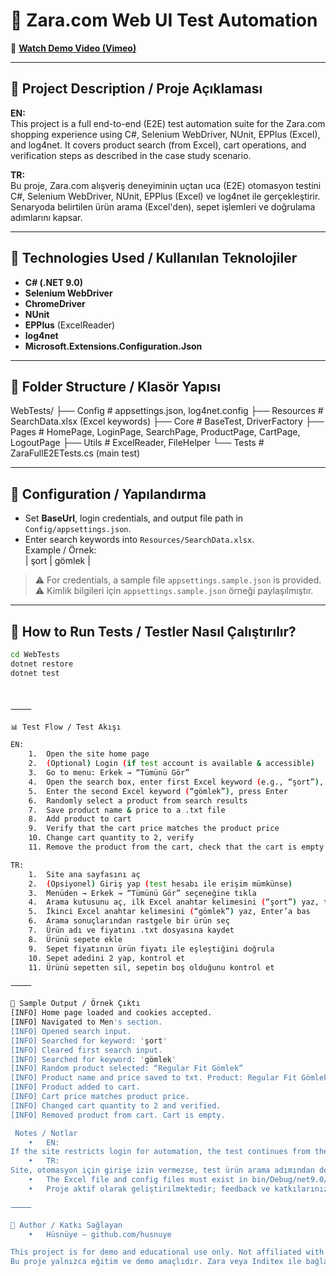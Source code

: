# 🛒 Zara.com Web UI Test Automation

🚀 [**Watch Demo Video (Vimeo)**](https://vimeo.com/1099626336)

---

## 🔧 Project Description / Proje Açıklaması

**EN:**  
This project is a full end-to-end (E2E) test automation suite for the Zara.com shopping experience using C#, Selenium WebDriver, NUnit, EPPlus (Excel), and log4net. It covers product search (from Excel), cart operations, and verification steps as described in the case study scenario.

**TR:**  
Bu proje, Zara.com alışveriş deneyiminin uçtan uca (E2E) otomasyon testini C#, Selenium WebDriver, NUnit, EPPlus (Excel) ve log4net ile gerçekleştirir. Senaryoda belirtilen ürün arama (Excel'den), sepet işlemleri ve doğrulama adımlarını kapsar.

---

## 🚀 Technologies Used / Kullanılan Teknolojiler

- **C# (.NET 9.0)**
- **Selenium WebDriver**
- **ChromeDriver**
- **NUnit**
- **EPPlus** (ExcelReader)
- **log4net**
- **Microsoft.Extensions.Configuration.Json**

---

## 📂 Folder Structure / Klasör Yapısı
WebTests/
├── Config          # appsettings.json, log4net.config
├── Resources       # SearchData.xlsx (Excel keywords)
├── Core            # BaseTest, DriverFactory
├── Pages           # HomePage, LoginPage, SearchPage, ProductPage, CartPage, LogoutPage
├── Utils           # ExcelReader, FileHelper
└── Tests           # ZaraFullE2ETests.cs (main test)

---

## 📃 Configuration / Yapılandırma

- Set **BaseUrl**, login credentials, and output file path in `Config/appsettings.json`.
- Enter search keywords into `Resources/SearchData.xlsx`.  
  Example / Örnek:  
  | şort | gömlek |

> ⚠️ For credentials, a sample file `appsettings.sample.json` is provided.  
> ⚠️ Kimlik bilgileri için `appsettings.sample.json` örneği paylaşılmıştır.

---

## 🚪 How to Run Tests / Testler Nasıl Çalıştırılır?

```sh
cd WebTests
dotnet restore
dotnet test



⸻

📊 Test Flow / Test Akışı

EN:
	1.	Open the site home page
	2.	(Optional) Login (if test account is available & accessible)
	3.	Go to menu: Erkek → “Tümünü Gör”
	4.	Open the search box, enter first Excel keyword (e.g., “şort”), clear it
	5.	Enter the second Excel keyword (“gömlek”), press Enter
	6.	Randomly select a product from search results
	7.	Save product name & price to a .txt file
	8.	Add product to cart
	9.	Verify that the cart price matches the product price
	10.	Change cart quantity to 2, verify
	11.	Remove the product from the cart, check that the cart is empty

TR:
	1.	Site ana sayfasını aç
	2.	(Opsiyonel) Giriş yap (test hesabı ile erişim mümkünse)
	3.	Menüden → Erkek → “Tümünü Gör” seçeneğine tıkla
	4.	Arama kutusunu aç, ilk Excel anahtar kelimesini (“şort”) yaz, temizle
	5.	İkinci Excel anahtar kelimesini (“gömlek”) yaz, Enter’a bas
	6.	Arama sonuçlarından rastgele bir ürün seç
	7.	Ürün adı ve fiyatını .txt dosyasına kaydet
	8.	Ürünü sepete ekle
	9.	Sepet fiyatının ürün fiyatı ile eşleştiğini doğrula
	10.	Sepet adedini 2 yap, kontrol et
	11.	Ürünü sepetten sil, sepetin boş olduğunu kontrol et

⸻

🎨 Sample Output / Örnek Çıktı
[INFO] Home page loaded and cookies accepted.
[INFO] Navigated to Men's section.
[INFO] Opened search input.
[INFO] Searched for keyword: 'şort'
[INFO] Cleared first search input.
[INFO] Searched for keyword: 'gömlek'
[INFO] Random product selected: “Regular Fit Gömlek”
[INFO] Product name and price saved to txt. Product: Regular Fit Gömlek, Price: 1.290,00 TL
[INFO] Product added to cart.
[INFO] Cart price matches product price.
[INFO] Changed cart quantity to 2 and verified.
[INFO] Removed product from cart. Cart is empty.

 Notes / Notlar
	•	EN:
If the site restricts login for automation, the test continues from the product search step. Manual login may be required if site-wide bot protection is active.
	•	TR:
Site, otomasyon için girişe izin vermezse, test ürün arama adımından devam eder. Site genelinde bot koruması varsa manuel giriş gerekebilir.
	•	The Excel file and config files must exist in bin/Debug/net9.0/Resources and Config after build.
	•	Proje aktif olarak geliştirilmektedir; feedback ve katkılarınız memnuniyetle karşılanır.

⸻

👤 Author / Katkı Sağlayan
	•	Hüsnüye — github.com/husnuye

This project is for demo and educational use only. Not affiliated with Zara or Inditex.
Bu proje yalnızca eğitim ve demo amaçlıdır. Zara veya Inditex ile bağlantılı değildir.
